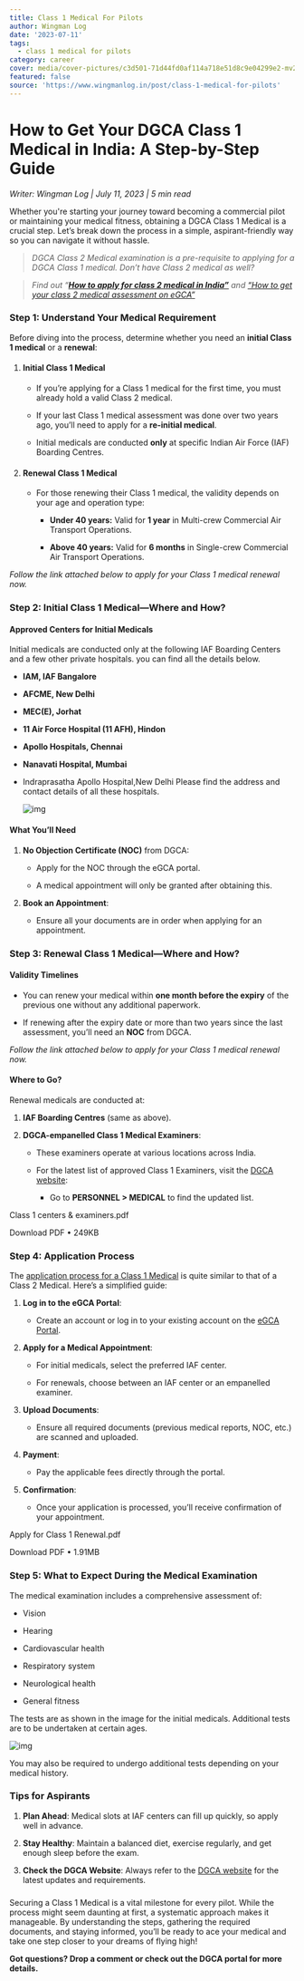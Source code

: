 ```yaml
---
title: Class 1 Medical For Pilots
author: Wingman Log
date: '2023-07-11'
tags:
  - class 1 medical for pilots
category: career
cover: media/cover-pictures/c3d501-71d44fd0af114a718e51d8c9e04299e2-mv2-9d4ba9ec.png
featured: false
source: 'https://www.wingmanlog.in/post/class-1-medical-for-pilots'
---
```


# How to Get Your DGCA Class 1 Medical in India: A Step-by-Step Guide

*Writer: Wingman Log | July 11, 2023 | 5 min read*

Whether you're starting your journey toward becoming a commercial pilot or maintaining your medical fitness, obtaining a DGCA Class 1 Medical is a crucial step. Let’s break down the process in a simple, aspirant-friendly way so you can navigate it without hassle.

> *DGCA Class 2 Medical examination is a pre-requisite to applying for a DGCA Class 1 medical. Don’t have Class 2 medical as well?*

> *Find out “*[***How to apply for class 2 medical in India”***](https://www.wingmanlog.in/post/class-2-medical-application) *and* [*“How to get your class 2 medical assessment on eGCA”*](https://www.wingmanlog.in/post/how-to-apply-for-class-2-medical-assessment-on-egca)

### **Step 1: Understand Your Medical Requirement**

Before diving into the process, determine whether you need an **initial Class 1 medical** or a **renewal**:

1.  #### Initial Class 1 Medical
    
    *   If you’re applying for a Class 1 medical for the first time, you must already hold a valid Class 2 medical.
        
    *   If your last Class 1 medical assessment was done over two years ago, you’ll need to apply for a **re-initial medical**.
        
    *   Initial medicals are conducted **only** at specific Indian Air Force (IAF) Boarding Centres.
        
2.  #### Renewal Class 1 Medical
    
    *   For those renewing their Class 1 medical, the validity depends on your age and operation type:
        
        *   **Under 40 years:** Valid for **1 year** in Multi-crew Commercial Air Transport Operations.
            
        *   **Above 40 years:** Valid for **6 months** in Single-crew Commercial Air Transport Operations.

*Follow the link attached below to apply for your Class 1 medical renewal now.*

### **Step 2: Initial Class 1 Medical—Where and How?**

#### **Approved Centers for Initial Medicals**

Initial medicals are conducted only at the following IAF Boarding Centers and a few other private hospitals. you can find all the details below.

*   **IAM, IAF Bangalore**
    
*   **AFCME, New Delhi**
    
*   **MEC(E), Jorhat**
    
*   **11 Air Force Hospital (11 AFH), Hindon**
    
*   **Apollo Hospitals, Chennai**
    
*   **Nanavati Hospital, Mumbai**
    
*   Indraprasatha Apollo Hospital,New Delhi Please find the address and contact details of all these hospitals.
    
    ![img](media/blog-media/c3d501-c9586e103e3748a9882cc541f6246385-mv2-7424d554.png)

#### **What You’ll Need**

1.  **No Objection Certificate (NOC)** from DGCA:
    
    *   Apply for the NOC through the eGCA portal.
        
    *   A medical appointment will only be granted after obtaining this.
        
2.  **Book an Appointment**:
    
    *   Ensure all your documents are in order when applying for an appointment.

### **Step 3: Renewal Class 1 Medical—Where and How?**

#### **Validity Timelines**

*   You can renew your medical within **one month before the expiry** of the previous one without any additional paperwork.
    
*   If renewing after the expiry date or more than two years since the last assessment, you’ll need an **NOC** from DGCA.

*Follow the link attached below to apply for your Class 1 medical renewal now.*

#### **Where to Go?**

Renewal medicals are conducted at:

1.  **IAF Boarding Centres** (same as above).
    
2.  **DGCA-empanelled Class 1 Medical Examiners**:
    
    *   These examiners operate at various locations across India.
        
    *   For the latest list of approved Class 1 Examiners, visit the [DGCA website](https://www.dgca.gov.in/digigov-portal/?page=jsp/dgca/InventoryList/personal/medical/class1/Class1.pdf):
        
        *   Go to **PERSONNEL > MEDICAL** to find the updated list.  

Class 1 centers & examiners.pdf

Download PDF • 249KB

### **Step 4: Application Process**

The [application process for a Class 1 Medical](https://www.wingmanlog.in/post/how-to-apply-for-class-2-medical-assessment-on-egca) is quite similar to that of a Class 2 Medical. Here’s a simplified guide:

1.  **Log in to the eGCA Portal**:
    
    *   Create an account or log in to your existing account on the [](https://www.dgca.gov.in/digigov-portal/)[eGCA Portal](https://www.dgca.gov.in/digigov-portal/).
        
2.  **Apply for a Medical Appointment**:
    
    *   For initial medicals, select the preferred IAF center.
        
    *   For renewals, choose between an IAF center or an empanelled examiner.
        
3.  **Upload Documents**:
    
    *   Ensure all required documents (previous medical reports, NOC, etc.) are scanned and uploaded.
        
4.  **Payment**:
    
    *   Pay the applicable fees directly through the portal.
        
5.  **Confirmation**:
    
    *   Once your application is processed, you’ll receive confirmation of your appointment.  

Apply for Class 1 Renewal.pdf

Download PDF • 1.91MB

### **Step 5: What to Expect During the Medical Examination**

The medical examination includes a comprehensive assessment of:

*   Vision
    
*   Hearing
    
*   Cardiovascular health
    
*   Respiratory system
    
*   Neurological health
    
*   General fitness

The tests are as shown in the image for the initial medicals. Additional tests are to be undertaken at certain ages.

![img](media/blog-media/c3d501-9f75ddf7954a4009b421764d5e00d712-mv2-4fa702a6.png)

You may also be required to undergo additional tests depending on your medical history.

### **Tips for Aspirants**

1.  **Plan Ahead**: Medical slots at IAF centers can fill up quickly, so apply well in advance.
    
2.  **Stay Healthy**: Maintain a balanced diet, exercise regularly, and get enough sleep before the exam.
    
3.  **Check the DGCA Website**: Always refer to the [](https://www.dgca.gov.in/)[DGCA website](https://www.dgca.gov.in/) for the latest updates and requirements.

###   

Securing a Class 1 Medical is a vital milestone for every pilot. While the process might seem daunting at first, a systematic approach makes it manageable. By understanding the steps, gathering the required documents, and staying informed, you’ll be ready to ace your medical and take one step closer to your dreams of flying high!  

**Got questions? Drop a comment or check out the DGCA portal for more details.**
